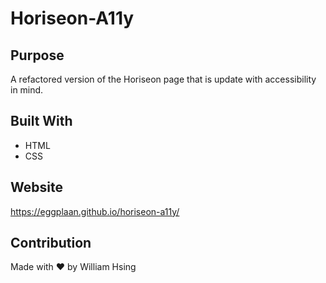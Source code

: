 # Horiseon-A11y

## Purpose
A refactored version of the Horiseon page that is update with accessibility in mind.

## Built With
* HTML
* CSS

## Website
https://eggplaan.github.io/horiseon-a11y/

## Contribution
Made with ❤️ by William Hsing